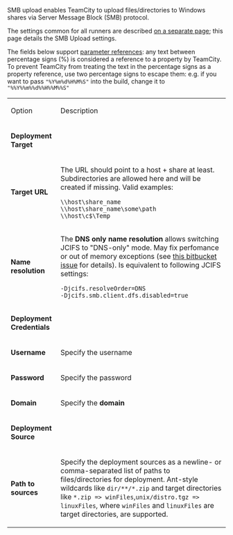[//]: # (title: SMB Upload)
[//]: # (auxiliary-id: SMB Upload)

SMB upload enables TeamCity to upload files/directories to Windows shares via Server Message Block (SMB) protocol. 

The settings common for all runners are described [on a separate page](configuring-build-steps.md); this page details the SMB Upload settings.

<tip>

The fields below support [parameter references](predefined-build-parameters.md): any text between percentage signs (%) is considered a reference to a property by TeamCity. To prevent TeamCity from treating the text in the percentage signs as a property reference, use two percentage signs to escape them: e.g. if you want to pass `"%Y%m%d%H%M%S"` into the build, change it to `"%%Y%%m%%d%%H%%M%%S"`
</tip>

<table><tr>

<td>

Option

</td>

<td>

Description

</td></tr><tr>

<td>

__Deployment Target__

</td></tr><tr>

<td>

__Target URL__

</td>

<td>

 The URL should point to a host \+ share at least. Subdirectories are allowed here and will be created if missing. Valid examples:


```Shell
\\host\share_name
\\host\share_name\some\path
\\host\c$\Temp
```




</td></tr><tr>

<td>

__Name resolution__

</td>

<td>

 The __DNS only name resolution__ allows switching  JCIFS to "DNS\-only" mode. May fix perfomance or out of memory exceptions (see [this bitbucket issue](https://bitbucket.org/nskvortsov/deployer/issue/20/out-of-memory-exception) for details). Is equivalent to following JCIFS settings:


```Shell
-Djcifs.resolveOrder=DNS
-Djcifs.smb.client.dfs.disabled=true
```




</td></tr><tr>

<td>

__Deployment Credentials__

</td></tr><tr>

<td>

__Username__

</td>

<td>

Specify the username

</td></tr><tr>

<td>

__Password__

</td>

<td>

Specify the password

</td></tr><tr>

<td>

__Domain__

</td>

<td>

Specify the __domain__

</td></tr><tr>

<td>

__Deployment Source__

</td></tr><tr>

<td>

__Path to sources__

</td>

<td>

Specify the deployment sources as a newline\- or comma\-separated list of paths to files/directories for deployment. Ant\-style wildcards like `dir/**/*.zip` and target directories like `*.zip => winFiles`,`unix/distro.tgz => linuxFiles`, where `winFiles` and `linuxFiles` are target directories, are supported.  

</td></tr></table> 